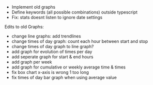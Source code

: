 
- Implement old graphs
- Define keywords (all possible combinations) outside typescript
- Fix: stats doesnt listen to ignore date settings

Edits to old Graphs:

- change line graphs: add trendlines
- change times of day graph: count each hour between start and stop
- change times of day graph to line graph?
- add graph for evolution of times per day
- add seperate graph for start & end hours
- add graph per week
- add graph for cumulative or weekly average time & times
- fix box chart x-axis is wrong 1 too long
- fix times of day bar graph when using average value
